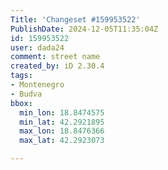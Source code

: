```yaml
---
Title: 'Changeset #159953522'
PublishDate: 2024-12-05T11:35:04Z
id: 159953522
user: dada24
comment: street name
created_by: iD 2.30.4
tags:
- Montenegro
- Budva
bbox:
  min_lon: 18.8474575
  min_lat: 42.2921895
  max_lon: 18.8476366
  max_lat: 42.2923073

---
```

